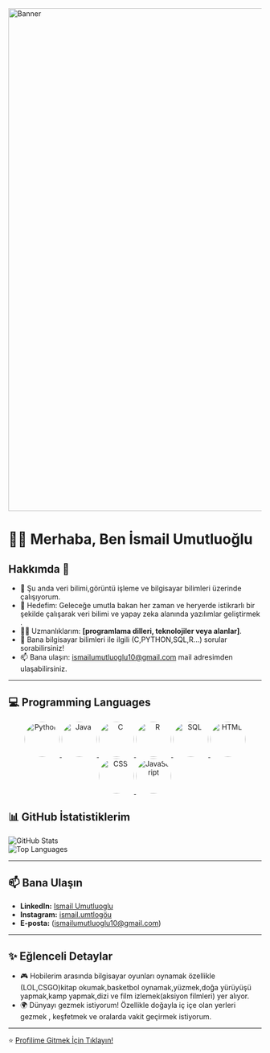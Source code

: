 <img src="https://github.com/user-attachments/assets/60195ffb-560f-40ff-a656-9b0795babf4a" alt="Banner" width="1000"/>

# 🙋‍♂️ Merhaba, Ben İsmail Umutluoğlu

## Hakkımda 🚀

- 🌱 Şu anda veri bilimi,görüntü işleme ve bilgisayar bilimleri üzerinde çalışıyorum.  
- 🎯 Hedefim: Geleceğe umutla bakan her zaman ve heryerde istikrarlı bir şekilde çalışarak veri bilimi ve yapay zeka alanında yazılımlar geliştirmek .  
- 🧑‍💻 Uzmanlıklarım: **[programlama dilleri, teknolojiler veya alanlar]**.  
- 💬 Bana bilgisayar bilimleri ile ilgili (C,PYTHON,SQL,R...)  sorular sorabilirsiniz!  
- 📫 Bana ulaşın: ismailumutluoglu10@gmail.com mail adresimden ulaşabilirsiniz. 

---



## 💻 Programming Languages

<p align="center">
    <a href="https://www.python.org/" target="_blank">
        <img src="https://img.icons8.com/color/96/000000/python.png" alt="Python" width="70" style="border-radius:50%;"/>
    </a>
    <a href="https://www.java.com/" target="_blank">
        <img src="https://img.icons8.com/color/96/000000/java-coffee-cup-logo.png" alt="Java" width="70" style="border-radius:50%;"/>
    </a>
    <a href="https://www.learn-c.org/" target="_blank">
        <img src="https://img.icons8.com/color/96/000000/c-programming.png" alt="C" width="70" style="border-radius:50%;"/>
    </a>
    <a href="https://www.r-project.org/" target="_blank">
        <img src="https://img.icons8.com/ios-filled/100/007ACC/r-project.png" alt="R" width="70" style="border-radius:50%;"/>
    </a>
    <a href="https://www.mysql.com/" target="_blank">
        <img src="https://img.icons8.com/color/96/000000/mysql-logo.png" alt="SQL" width="70" style="border-radius:50%;"/>
    </a>
    <a href="https://developer.mozilla.org/en-US/docs/Web/HTML" target="_blank">
        <img src="https://img.icons8.com/color/96/000000/html-5--v1.png" alt="HTML" width="70" style="border-radius:50%;"/>
    </a>
    <a href="https://developer.mozilla.org/en-US/docs/Web/CSS" target="_blank">
        <img src="https://img.icons8.com/color/96/000000/css3.png" alt="CSS" width="70" style="border-radius:50%;"/>
    </a>
    <a href="https://developer.mozilla.org/en-US/docs/Web/JavaScript" target="_blank">
        <img src="https://img.icons8.com/color/96/000000/javascript--v1.png" alt="JavaScript" width="70" style="border-radius:50%;"/>
    </a>
</p>




## 📊 GitHub İstatistiklerim

![GitHub Stats](https://github-readme-stats.vercel.app/api?username=kullaniciadi&show_icons=true&theme=radical)  
![Top Languages](https://github-readme-stats.vercel.app/api/top-langs/?username=kullaniciadi&layout=compact&theme=radical)

---

## 📫 Bana Ulaşın

- **LinkedIn:** [Ismail Umutluoglu](https://linkedin.com/in/IsmailUmutluoglu)  
- **Instagram:** [ismail.umtlogöu](https://instagram.com/ismail.umtloglu)  
- **E-posta:** (ismailumutluoglu10@gmail.com)

---

## ✨ Eğlenceli Detaylar

- 🎮 Hobilerim arasında bilgisayar oyunları oynamak özellikle (LOL,CSGO)kitap okumak,basketbol oynamak,yüzmek,doğa yürüyüşü yapmak,kamp yapmak,dizi ve film izlemek(aksiyon filmleri) yer alıyor.  
- 🌍 Dünyayı gezmek istiyorum! Özellikle doğayla iç içe olan yerleri gezmek , keşfetmek ve oralarda vakit geçirmek istiyorum.

---

⭐️ [Profilime Gitmek İçin Tıklayın!](https://github.com/ismailumutluoglu)
